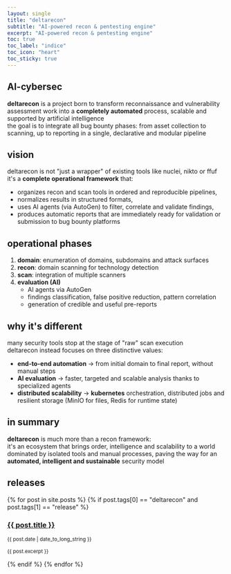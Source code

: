 ```yaml
---
layout: single
title: "deltarecon"
subtitle: "AI-powered recon & pentesting engine"
excerpt: "AI-powered recon & pentesting engine"
toc: true
toc_label: "indice"
toc_icon: "heart"
toc_sticky: true
---
```

## AI-cybersec

**deltarecon** is a project born to transform reconnaissance and vulnerability assessment work into a **completely automated** process, scalable and supported by artificial intelligence  
the goal is to integrate all bug bounty phases: from asset collection to scanning, up to reporting in a single, declarative and modular pipeline  

## vision

deltarecon is not "just a wrapper" of existing tools like nuclei, nikto or ffuf  
it's a **complete operational framework** that:  
- organizes recon and scan tools in ordered and reproducible pipelines,  
- normalizes results in structured formats,  
- uses AI agents (via AutoGen) to filter, correlate and validate findings,  
- produces automatic reports that are immediately ready for validation or submission to bug bounty platforms  

## operational phases

1. **domain**: enumeration of domains, subdomains and attack surfaces
2. **recon**: domain scanning for technology detection
3. **scan**: integration of multiple scanners 
4. **evaluation (AI)**  
   - AI agents via AutoGen
   - findings classification, false positive reduction, pattern correlation  
   - generation of credible and useful pre-reports  

## why it's different

many security tools stop at the stage of "raw" scan execution  
deltarecon instead focuses on three distinctive values:

- **end-to-end automation** → from initial domain to final report, without manual steps  
- **AI evaluation** → faster, targeted and scalable analysis thanks to specialized agents  
- **distributed scalability** → **kubernetes** orchestration, distributed jobs and resilient storage (MinIO for files, Redis for runtime state)  

## in summary

**deltarecon** is much more than a recon framework:  
it's an ecosystem that brings order, intelligence and scalability to a world dominated by isolated tools and manual processes, paving the way for an **automated, intelligent and sustainable** security model

## releases
{% for post in site.posts %}
{% if post.tags[0] == "deltarecon" and post.tags[1] == "release" %}
  <article>
    <h3>
      <a href="{{ post.url }}">
        {{ post.title }}
      </a>
    </h3>
    <time datetime="{{ post.date | date: "%Y-%m-%d" }}"><small>{{ post.date | date_to_long_string }}</small></time>
    <p><small>{{ post.excerpt }}</small></p>
  </article>
{% endif %}
{% endfor %}